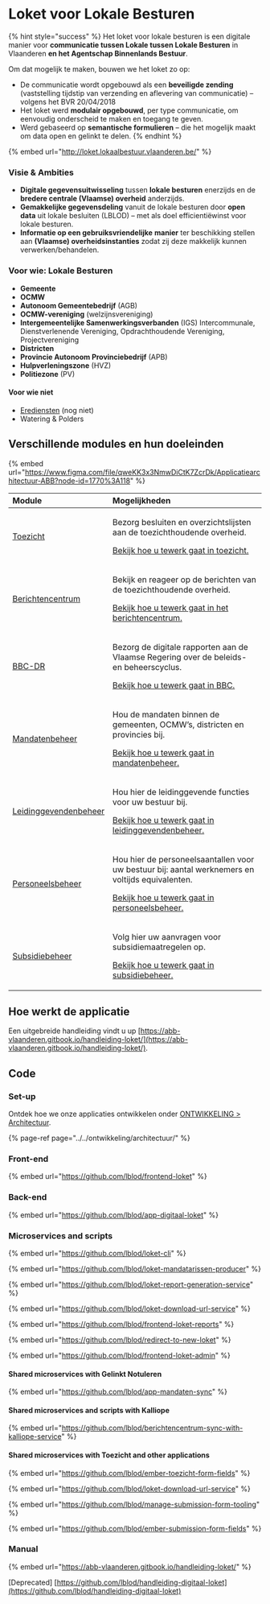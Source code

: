 # Loket voor Lokale Besturen

{% hint style="success" %}
Het loket voor lokale besturen is een digitale manier voor **communicatie tussen Lokale tussen Lokale Besturen** in Vlaanderen **en het Agentschap Binnenlands Bestuur**.

Om dat mogelijk te maken, bouwen we het loket zo op:

* De communicatie wordt opgebouwd als een **beveiligde zending** \(vaststelling tijdstip van verzending en aflevering van communicatie\) – volgens het BVR 20/04/2018​
* Het loket werd **modulair opgebouwd**, per type communicatie, om eenvoudig onderscheid te maken en toegang te geven.
* Werd gebaseerd op **semantische formulieren** – die het mogelijk maakt om data open en gelinkt te delen.
{% endhint %}

{% embed url="http://loket.lokaalbestuur.vlaanderen.be/" %}

### Visie & Ambities

* **Digitale gegevensuitwisseling** tussen **lokale besturen** enerzijds en de **bredere centrale \(Vlaamse\) overheid** anderzijds.​
* **Gemakkelijke gegevensdeling** vanuit de lokale besturen door **open data** uit lokale besluiten \(LBLOD\) – met als doel efficientiëwinst voor lokale besturen.
* **Informatie op een gebruiksvriendelijke** **manier** ter beschikking stellen aan **\(Vlaamse\) overheidsinstanties** zodat zij deze makkelijk kunnen verwerken/behandelen.​

### Voor wie: Lokale Besturen

* **Gemeente**
* **OCMW** 
* **Autonoom Gemeentebedrijf** \(AGB\)
* **OCMW-vereniging** \(welzijnsvereniging\) 
* **Intergemeentelijke Samenwerkingsverbanden** \(IGS\) Intercommunale, Dienstverlenende Vereniging, Opdrachthoudende Vereniging, Projectvereniging 
* **Districten** 
* **Provincie Autonoom Provinciebedrijf** \(APB\)
* **Hulpverleningszone** \(HVZ\)
* **Politiezone** \(PV\)

#### Voor wie niet

* [Erediensten](../erediensten.md) \(nog niet\)
* Watering & Polders

## Verschillende modules en hun doeleinden

{% embed url="https://www.figma.com/file/qweKK3x3NmwDiCtK7ZcrDk/Applicatiearchitectuur-ABB?node-id=1770%3A118" %}

<table>
  <thead>
    <tr>
      <th style="text-align:left">Module</th>
      <th style="text-align:left">Mogelijkheden</th>
    </tr>
  </thead>
  <tbody>
    <tr>
      <td style="text-align:left"><a href="https://abb-vlaanderen.gitbook.io/handleiding-loket/modules/toezicht">Toezicht</a>
      </td>
      <td style="text-align:left">
        <p>Bezorg besluiten en overzichtslijsten aan de toezichthoudende overheid.</p>
        <p><a href="https://abb-vlaanderen.gitbook.io/handleiding-loket/modules/toezicht">Bekijk hoe u tewerk gaat in toezicht.</a>
        </p>
      </td>
    </tr>
    <tr>
      <td style="text-align:left"><a href="https://abb-vlaanderen.gitbook.io/handleiding-loket/modules/berichtencentrum">Berichtencentrum</a>
      </td>
      <td style="text-align:left">
        <p>Bekijk en reageer op de berichten van de toezichthoudende overheid.</p>
        <p><a href="https://abb-vlaanderen.gitbook.io/handleiding-loket/modules/berichtencentrum">Bekijk hoe u tewerk gaat in het berichtencentrum.</a>
        </p>
      </td>
    </tr>
    <tr>
      <td style="text-align:left"><a href="https://abb-vlaanderen.gitbook.io/handleiding-loket/modules/bbc-dr">BBC-DR</a>
      </td>
      <td style="text-align:left">
        <p>Bezorg de digitale rapporten aan de Vlaamse Regering over de beleids-
          en beheerscyclus.</p>
        <p><a href="https://abb-vlaanderen.gitbook.io/handleiding-loket/modules/bbc-dr">Bekijk hoe u tewerk gaat in BBC.</a>
        </p>
      </td>
    </tr>
    <tr>
      <td style="text-align:left"><a href="https://abb-vlaanderen.gitbook.io/handleiding-loket/modules/mandatenbeheer">Mandatenbeheer</a>
      </td>
      <td style="text-align:left">
        <p>Hou de mandaten binnen de gemeenten, OCMW&#x2019;s, districten en provincies
          bij.</p>
        <p><a href="https://abb-vlaanderen.gitbook.io/handleiding-loket/modules/mandatenbeheer">Bekijk hoe u tewerk gaat in mandatenbeheer.</a>
        </p>
      </td>
    </tr>
    <tr>
      <td style="text-align:left"><a href="https://abb-vlaanderen.gitbook.io/handleiding-loket/modules/leidinggevendenbeheer">Leidinggevendenbeheer</a>
      </td>
      <td style="text-align:left">
        <p>Hou hier de leidinggevende functies voor uw bestuur bij.</p>
        <p><a href="https://abb-vlaanderen.gitbook.io/handleiding-loket/modules/leidinggevendenbeheer">Bekijk hoe u tewerk gaat in leidinggevendenbeheer.</a>
        </p>
      </td>
    </tr>
    <tr>
      <td style="text-align:left"><a href="https://abb-vlaanderen.gitbook.io/handleiding-loket/modules/personeelsbeheer">Personeelsbeheer</a>
      </td>
      <td style="text-align:left">
        <p>Hou hier de personeelsaantallen voor uw bestuur bij: aantal werknemers
          en voltijds equivalenten.</p>
        <p><a href="https://abb-vlaanderen.gitbook.io/handleiding-loket/modules/personeelsbeheer">Bekijk hoe u tewerk gaat in personeelsbeheer.</a>
        </p>
      </td>
    </tr>
    <tr>
      <td style="text-align:left"><a href="https://abb-vlaanderen.gitbook.io/handleiding-loket/modules/subsidiebeheer">Subsidiebeheer</a>
      </td>
      <td style="text-align:left">
        <p>Volg hier uw aanvragen voor subsidiemaatregelen op.</p>
        <p><a href="https://abb-vlaanderen.gitbook.io/handleiding-loket/modules/subsidiebeheer">Bekijk hoe u tewerk gaat in subsidiebeheer.</a>
        </p>
      </td>
    </tr>
  </tbody>
</table>

## Hoe werkt de applicatie

Een uitgebreide handleiding vindt u up [https://abb-vlaanderen.gitbook.io/handleiding-loket/](https://abb-vlaanderen.gitbook.io/handleiding-loket/).

## Code

### Set-up

Ontdek hoe we onze applicaties ontwikkelen onder [ONTWIKKELING &gt; Architectuur](../../ontwikkeling/architectuur/).

{% page-ref page="../../ontwikkeling/architectuur/" %}

### Front-end

{% embed url="https://github.com/lblod/frontend-loket" %}

### Back-end

{% embed url="https://github.com/lblod/app-digitaal-loket" %}

### Microservices and scripts

{% embed url="https://github.com/lblod/loket-cli" %}

{% embed url="https://github.com/lblod/loket-mandatarissen-producer" %}

{% embed url="https://github.com/lblod/loket-report-generation-service" %}

{% embed url="https://github.com/lblod/loket-download-url-service" %}

{% embed url="https://github.com/lblod/frontend-loket-reports" %}

{% embed url="https://github.com/lblod/redirect-to-new-loket" %}

{% embed url="https://github.com/lblod/frontend-loket-admin" %}

#### Shared microservices with Gelinkt Notuleren

{% embed url="https://github.com/lblod/app-mandaten-sync" %}

#### Shared microservices and scripts with Kalliope

{% embed url="https://github.com/lblod/berichtencentrum-sync-with-kalliope-service" %}

#### Shared microservices with Toezicht and other applications

{% embed url="https://github.com/lblod/ember-toezicht-form-fields" %}

{% embed url="https://github.com/lblod/loket-download-url-service" %}

{% embed url="https://github.com/lblod/manage-submission-form-tooling" %}

{% embed url="https://github.com/lblod/ember-submission-form-fields" %}

### Manual 

{% embed url="https://abb-vlaanderen.gitbook.io/handleiding-loket/" %}

\[Deprecated\] [https://github.com/lblod/handleiding-digitaal-loket](https://github.com/lblod/handleiding-digitaal-loket)


